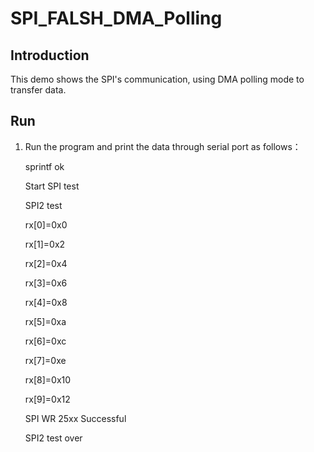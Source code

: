 # SPI_FALSH_DMA_Polling

## Introduction

This demo shows the SPI's communication, using DMA polling mode to transfer data.

## Run

1. Run the program and print the data through serial port as follows：

   sprintf ok

   Start SPI test 

   SPI2 test

   rx[0]=0x0

   rx[1]=0x2

   rx[2]=0x4

   rx[3]=0x6

   rx[4]=0x8

   rx[5]=0xa

   rx[6]=0xc

   rx[7]=0xe

   rx[8]=0x10

   rx[9]=0x12

   SPI WR 25xx Successful

   SPI2 test over

   
   
   
   
   
   
   
